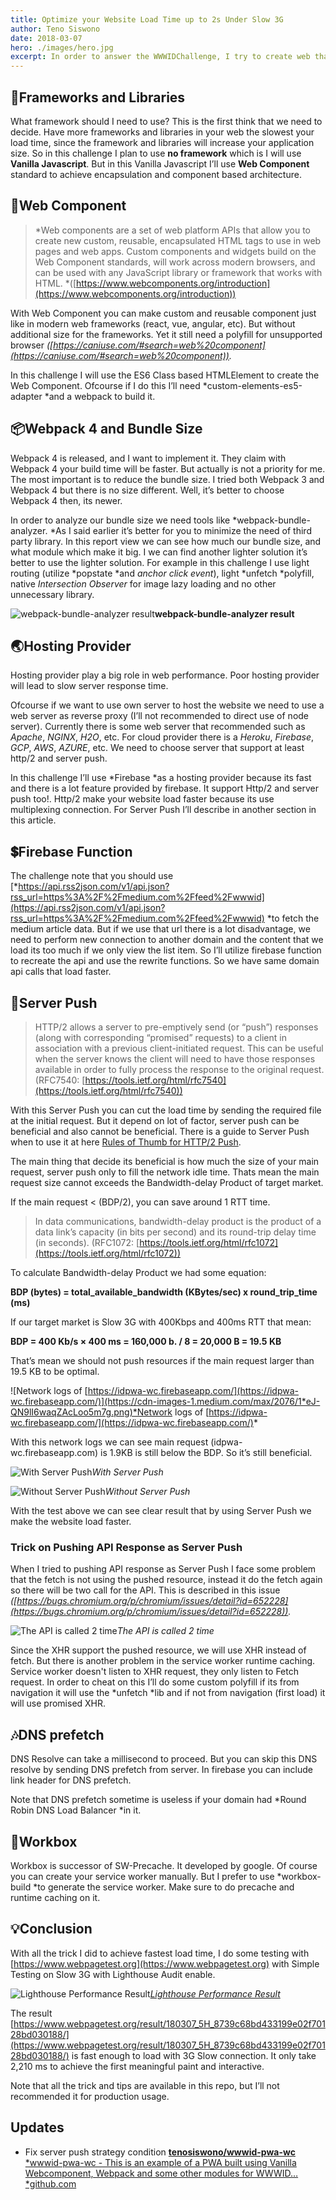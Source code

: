 ```yaml
---
title: Optimize your Website Load Time up to 2s Under Slow 3G
author: Teno Siswono
date: 2018-03-07
hero: ./images/hero.jpg
excerpt: In order to answer the WWWIDChallenge, I try to create web that has performance below 5s. In order to achieve that standard, there is a few trick and tips to do it.
---
```



## 📕Frameworks and Libraries

What framework should I need to use? This is the first think that we need to decide. Have more frameworks and libraries in your web the slowest your load time, since the framework and libraries will increase your application size. So in this challenge I plan to use **no framework** which is I will use **Vanilla Javascript**. But in this Vanilla Javascript I’ll use **Web Component** standard to achieve encapsulation and component based architecture.

## 🔗Web Component
> *Web components are a set of web platform APIs that allow you to create new custom, reusable, encapsulated HTML tags to use in web pages and web apps. Custom components and widgets build on the Web Component standards, will work across modern browsers, and can be used with any JavaScript library or framework that works with HTML. *([https://www.webcomponents.org/introduction](https://www.webcomponents.org/introduction))

With Web Component you can make custom and reusable component just like in modern web frameworks (react, vue, angular, etc). But without additional size for the frameworks. Yet it still need a polyfill for unsupported browser *([https://caniuse.com/#search=web%20component](https://caniuse.com/#search=web%20component)).*

In this challenge I will use the ES6 Class based HTMLElement to create the Web Component. Ofcourse if I do this I’ll need *custom-elements-es5-adapter *and a webpack to build it.

## 📦Webpack 4 and Bundle Size

Webpack 4 is released, and I want to implement it. They claim with Webpack 4 your build time will be faster. But actually is not a priority for me. The most important is to reduce the bundle size. I tried both Webpack 3 and Webpack 4 but there is no size different. Well, it’s better to choose Webpack 4 then, its newer.

In order to analyze our bundle size we need tools like *webpack-bundle-analyzer. *As I said earlier it’s better for you to minimize the need of third party library. In this report view we can see how much our bundle size, and what module which make it big. I we can find another lighter solution it’s better to use the lighter solution. For example in this challenge I use light routing (utilize *popstate *and *anchor click event*), light *unfetch *polyfill, native *Intersection Observer* for image lazy loading and no other unnecessary library.

![*webpack-bundle-analyzer result*](https://cdn-images-1.medium.com/max/3740/1*RV9-6PlNcQxuC11Ad2-x_Q.png)**webpack-bundle-analyzer result**

## 🌏Hosting Provider

Hosting provider play a big role in web performance. Poor hosting provider will lead to slow server response time.

Ofcourse if we want to use own server to host the website we need to use a web server as reverse proxy (I’ll not recommended to direct use of node server). Currently there is some web server that recommended such as *Apache*, *NGINX*, *H2O*, etc. For cloud provider there is a *Heroku*, *Firebase*, *GCP*, *AWS*, *AZURE*, etc. We need to choose server that support at least http/2 and server push.

In this challenge I’ll use *Firebase *as a hosting provider because its fast and there is a lot feature provided by firebase. It support Http/2 and server push too!. Http/2 make your website load faster because its use multiplexing connection. For Server Push I’ll describe in another section in this article.

## 💲Firebase Function

The challenge note that you should use [*https://api.rss2json.com/v1/api.json?rss_url=https%3A%2F%2Fmedium.com%2Ffeed%2Fwwwid](https://api.rss2json.com/v1/api.json?rss_url=https%3A%2F%2Fmedium.com%2Ffeed%2Fwwwid) *to fetch the medium article data. But if we use that url there is a lot disadvantage, we need to perform new connection to another domain and the content that we load its too much if we only view the list item. So I’ll utilize firebase function to recreate the api and use the rewrite functions. So we have same domain api calls that load faster.

## 💨Server Push
> HTTP/2 allows a server to pre-emptively send (or “push”) responses
 (along with corresponding “promised” requests) to a client in
 association with a previous client-initiated request. This can be
 useful when the server knows the client will need to have those
 responses available in order to fully process the response to the
 original request. (RFC7540: [https://tools.ietf.org/html/rfc7540](https://tools.ietf.org/html/rfc7540))

With this Server Push you can cut the load time by sending the required file at the initial request. But it depend on lot of factor, server push can be beneficial and also cannot be beneficial. There is a guide to Server Push when to use it at here [Rules of Thumb for HTTP/2 Push](https://docs.google.com/document/d/1K0NykTXBbbbTlv60t5MyJvXjqKGsCVNYHyLEXIxYMv0/).

The main thing that decide its beneficial is how much the size of your main request, server push only to fill the network idle time. Thats mean the main request size cannot exceeds the Bandwidth-delay Product of target market.

If the main request < (BDP/2), you can save around 1 RTT time.
> In data communications, bandwidth-delay product is the product of a data link’s capacity (in bits per second) and its round-trip delay time (in seconds). (RFC1072: [https://tools.ietf.org/html/rfc1072](https://tools.ietf.org/html/rfc1072))

To calculate Bandwidth-delay Product we had some equation:

**BDP (bytes) = total_available_bandwidth (KBytes/sec) x round_trip_time (ms)**

If our target market is Slow 3G with 400Kbps and 400ms RTT that mean:

**BDP = 400 Kb/s × 400 ms = 160,000 b. / 8 = 20,000 B = 19.5 KB**

That’s mean we should not push resources if the main request larger than 19.5 KB to be optimal.

![Network logs of [https://idpwa-wc.firebaseapp.com/](https://idpwa-wc.firebaseapp.com/)](https://cdn-images-1.medium.com/max/2076/1*eJ-QN9lI6waqZAcLoo5m7g.png)*Network logs of [https://idpwa-wc.firebaseapp.com/](https://idpwa-wc.firebaseapp.com/)*

With this network logs we can see main request (idpwa-wc.firebaseapp.com) is 1.9KB is still below the BDP. So it’s still beneficial.

![With Server Push](https://cdn-images-1.medium.com/max/2000/1*aWzhtSJl_VM99seNNlrNGw.png)*With Server Push*

![Without Server Push](https://cdn-images-1.medium.com/max/2000/1*ABDMIenwYFXKBe4rI57CBw.png)*Without Server Push*

With the test above we can see clear result that by using Server Push we make the website load faster.

### Trick on Pushing API Response as Server Push

When I tried to pushing API response as Server Push I face some problem that the fetch is not using the pushed resource, instead it do the fetch again so there will be two call for the API. This is described in this issue *([https://bugs.chromium.org/p/chromium/issues/detail?id=652228](https://bugs.chromium.org/p/chromium/issues/detail?id=652228)).*

![The API is called 2 time](https://cdn-images-1.medium.com/max/2000/1*Oi-qfMIzTYL6v31zYk7qMw.png)*The API is called 2 time*

Since the XHR support the pushed resource, we will use XHR instead of fetch. But there is another problem in the service worker runtime caching. Service worker doesn't listen to XHR request, they only listen to Fetch request. In order to cheat on this I’ll do some custom polyfill if its from navigation it will use the *unfetch *lib and if not from navigation (first load) it will use promised XHR.


## 🎶DNS prefetch

DNS Resolve can take a millisecond to proceed. But you can skip this DNS resolve by sending DNS prefetch from server. In firebase you can include link header for DNS prefetch.


Note that DNS prefetch sometime is useless if your domain had *Round Robin DNS Load Balancer *in it.

## 💼Workbox

Workbox is successor of SW-Precache. It developed by google. Of course you can create your service worker manually. But I prefer to use *workbox-build *to generate the service worker. Make sure to do precache and runtime caching on it.


## 💡Conclusion

With all the trick I did to achieve fastest load time, I do some testing with [https://www.webpagetest.org](https://www.webpagetest.org) with Simple Testing on Slow 3G with Lighthouse Audit enable.

![[Lighthouse Performance Result](https://www.webpagetest.org/lighthouse.php?test=180307_5H_8739c68bd433199e02f70128bd030188&run=3)](https://cdn-images-1.medium.com/max/2000/1*8ACsdVrPtSYR-1PmyBnOAA.png)*[Lighthouse Performance Result](https://www.webpagetest.org/lighthouse.php?test=180307_5H_8739c68bd433199e02f70128bd030188&run=3)*

The result [https://www.webpagetest.org/result/180307_5H_8739c68bd433199e02f70128bd030188/](https://www.webpagetest.org/result/180307_5H_8739c68bd433199e02f70128bd030188/) is fast enough to load with 3G Slow connection. It only take 2,210 ms to achieve the first meaningful paint and interactive.

Note that all the trick and tips are available in this repo, but I’ll not recommended it for production usage.

## Updates

* Fix server push strategy condition
[**tenosiswono/wwwid-pwa-wc**
*wwwid-pwa-wc - This is an example of a PWA built using Vanilla Webcomponent, Webpack and some other modules for WWWID…*github.com](https://github.com/tenosiswono/wwwid-pwa-wc)

